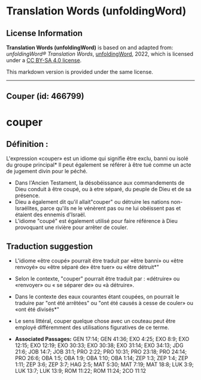 # Translation Words (unfoldingWord)

## License Information

**Translation Words (unfoldingWord)** is based on and adapted from: _unfoldingWord® Translation Words_, [unfoldingWord](https://unfoldingword.org/utw), 2022, which is licensed under a [CC BY-SA 4.0 license](https://creativecommons.org/licenses/by-sa/4.0/legalcode.en).

This markdown version is provided under the same license.



--------------------------------

## Couper (id: 466799)

couper
======

Définition :
------------

L'expression «couper» est un idiome qui signifie être exclu, banni ou isolé du groupe principal\* Il peut également se référer à être tué comme un acte de jugement divin pour le péché.

* Dans l'Ancien Testament, la désobéissance aux commandements de Dieu conduit à être coupé, ou à etre séparé, du peuple de Dieu et de sa présence.
* Dieu a également dit qu'il allait"couper" ou détruire les nations non\-Israélites, parce qu'ils ne le vénèrent pas ou ne lui obéissent pas et étaient des ennemis d'Israël.
* L'idiome "coupé" est également utilisé pour faire référence à Dieu provoquant une rivière pour arrêter de couler.

Traduction suggestion
---------------------

* L'idiome «être coupé» pourrait être traduit par «être banni» ou «être renvoyé» ou «être séparé de» être tuer» ou «être détruit\*"
* Selon le contexte, "couper" pourrait être traduit par : «détruire» ou «renvoyer» ou « se séparer de» ou «à détruire».
* Dans le contexte des eaux courantes étant coupées, on pourrait le traduire par "ont été arrêtées" ou "ont été causés à cesse de couler» ou «ont été divisés\*"
* Le sens littéral, couper quelque chose avec un couteau peut être employé différemment des utilisations figuratives de ce terme.

* **Associated Passages:** GEN 17:14; GEN 41:36; EXO 4:25; EXO 8:9; EXO 12:15; EXO 12:19; EXO 30:33; EXO 30:38; EXO 31:14; EXO 34:13; JDG 21:6; JOB 14:7; JOB 31:1; PRO 2:22; PRO 10:31; PRO 23:18; PRO 24:14; PRO 26:6; OBA 1:5; OBA 1:9; OBA 1:10; OBA 1:14; ZEP 1:3; ZEP 1:4; ZEP 1:11; ZEP 3:6; ZEP 3:7; HAG 2:5; MAT 5:30; MAT 7:19; MAT 18:8; LUK 3:9; LUK 13:7; LUK 13:9; ROM 11:22; ROM 11:24; 2CO 11:12

